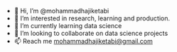 - 👋 Hi, I’m @mohammadhajiketabi
- 👀 I’m interested in research, learning and production.
- 🌱 I’m currently learning data science
- 💞️ I’m looking to collaborate on data science projects
- 📫 Reach me mohammadhajiketabi@gmail.com

<!---
mohammadhajiketabi/mohammadhajiketabi is a ✨ special ✨ repository because its `README.md` (this file) appears on your GitHub profile.
You can click the Preview link to take a look at your changes.
--->
